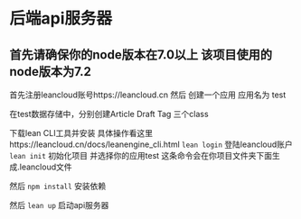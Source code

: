 # 后端api服务器

## 首先请确保你的node版本在7.0以上 该项目使用的node版本为7.2

首先注册leancloud账号https://leancloud.cn
然后 创建一个应用 应用名为 test

在test数据存储中，分别创建Article Draft Tag 三个class

下载lean CLI工具并安装 具体操作看这里https://leancloud.cn/docs/leanengine_cli.html
`lean login` 登陆leancloud账户
`lean init` 初始化项目 并选择你的应用test
这条命令会在你项目文件夹下面生成.leancloud文件


然后 `npm install` 安装依赖

然后 `lean up` 启动api服务器
